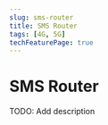 ```yaml
---
slug: sms-router
title: SMS Router
tags: [4G, 5G]
techFeaturePage: true
---
```


# SMS Router

TODO: Add description